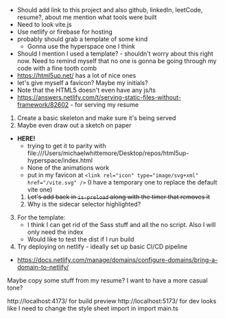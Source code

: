 * Should add link to this project and also github, linkedIn, leetCode, resume?, about me mention what tools were built
* Need to look vite.js
* Use netlify or firebase for hosting
* probably should grab a template of some kind
    * Gonna use the hyperspace one I think
* Should I mention I used a template? - shouldn't worry about this right now. Need to remind myself that no one is gonna be going through my code with a fine tooth comb
* https://html5up.net/ has a lot of nice ones
* let's give myself a favicon? Maybe my initials?
* Note that the HTML5 doesn't even have any js/ts
* https://answers.netlify.com/t/serving-static-files-without-framework/82602 - for serving my resume


1. Create a basic skeleton and make sure it's being served 
2. Maybe even draw out a sketch on paper

* **HERE!** 
    * trying to get it to parity with file:///Users/michaelwhittemore/Desktop/repos/html5up-hyperspace/index.html
    * None of the animations work
    * put in my favicon at `<link rel="icon" type="image/svg+xml" href="/vite.svg" />` (I have a temporary one to replace the default vite one)
    1. ~~Let's add back in `is-preload` along with the timer that removes it~~
    2. Why is the sidecar selector highlighted? 

3. For the template:
    * I think I can get rid of the Sass stuff and all the no script. Also I will only need the index
    * Would like to test the dist if I run build
4. Try deploying on netlify - ideally set up basic CI/CD pipeline

* https://docs.netlify.com/manage/domains/configure-domains/bring-a-domain-to-netlify/

Maybe copy some stuff from my resume? I want to have a more casual tone? 

http://localhost:4173/ for build preview
http://localhost:5173/ for dev
looks like I need to change the style sheet import in import main.ts